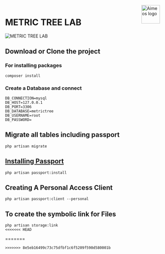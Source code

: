 <a href="https://aimeos.org/">
    <img src="https://www.courseya.com/interview/laravel-interview-questions.jpg" alt="Aimeos logo" title="Aimeos" align="right" height="60" />
</a>

# METRIC TREE LAB

![METRIC TREE LAB](https://www.courseya.com/interview/laravel-interview-questions.jpg)

## Download or Clone the project

### For installing packages

```
composer install
```

### Create a Database and connect

```
DB_CONNECTION=mysql
DB_HOST=127.0.0.1
DB_PORT=3306
DB_DATABASE=metrictree
DB_USERNAME=root
DB_PASSWORD=
```

## Migrate all tables including passport
```
php artisan migrate
```
## [Installing Passport](https://laravel.com/docs/7.x/passport)
```
php artisan passport:install
```
## Creating A Personal Access Client

```
php artisan passport:client --personal
```


## To create the symbolic link for Files
```
php artisan storage:link
<<<<<<< HEAD
```
=======
```
>>>>>>> 8e5eb16499c73c75dfbf1c6f5209f590d580001b
